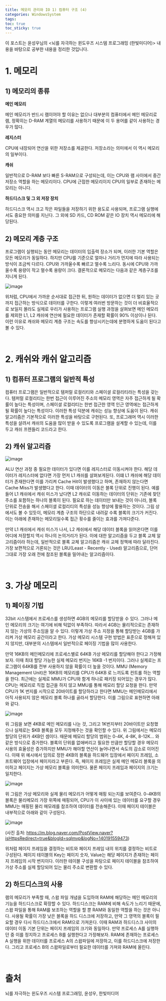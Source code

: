 ```yaml
---
title: 메모리 관리와 IO 1) 컴퓨터 구조 (4)
categories: WindowsSystem
tags: 
toc: true
toc_sticky: true
---
```


이 포스트는 윤성우님의 <뇌를 자극하는 윈도우즈 시스템 프로그래밍 (한빛미디어)> 내용을 바탕으로 공부한 내용을 정리한 것입니다. 

# **1. 메모리**

## **1) 메모리의 종류**

**메인 메모리**

메인 메모리가 반드시 램이어야 할 이유는 없으나 대부분의 컴퓨터에서 메인 메모리로 램, 정확히는 D-RAM 계열의 메모리를 사용하기 때문에 이 두 용어를 같이 사용하는 경우가 많다. 

**레지스터**

CPU에 내장되어 연산을 위한 저장소를 제공한다. 저장소라는 의미에서 이 역시 메모리의 일부이다. 

**캐쉬**

일반적으로 D-RAM 보다 빠른 S-RAM으로 구성되는데, 이는 CPU와 램 사이에서 중간 저장소 역할을 하는 메모리이다. CPU에 근접한 메모리이지 CPU의 일부로 존재하는 메모리는 아니다. 

**하드디스크 및 그 외 저장 장치**

하드디스크 역시 크고 작은 파일들을 저장하기 위한 용도로 사용되며, 프로그램 실행에서도 중요한 의미를 지닌다. 그 외에 SD 카드, CD ROM 같은 IO 장치 역시 메모리에 해당된다. 

## **2) 메모리 계층 구조**

프로그램이 실행되는 동안 메모리는 데이터의 입출력 장소가 되며, 이러한 기본 역할은 모든 메모리가 동일하다. 하지만 CPU를 기준으로 얼마나 거리가 먼지에 따라 사용되는 방식이 조금씩 다르다. CPU와 가까울수록 빠르고 멀수록 느리다. 동시에 CPU와 가까울수록 용량이 작고 멀수록 용량이 크다. 결론적으로 메모리는 다음과 같은 계층구조를 지니게 된다. 

![image](https://user-images.githubusercontent.com/96677719/212539582-4cbb4f18-4e56-4e7f-a3a3-7db1d3905897.png)

위처럼, CPU에서 가까운 순서대로 접근한 뒤, 원하는 데이터가 없으면 더 멀리 있는 곳까지 접근하는 방식으로 데이터를 구한다. 이렇게 여러번 방문하는 것이 더 비효율적으로 보일지 몰라도 실제로 우리가 사용하는 프로그램 실행 과정을 살펴보면 메인 메모리를 제외한 L1, L2 캐쉬에 연산에 필요한 데이터가 존재할 확률이 90% 이상이나 된다. 이런 이유로 캐쉬와 메모리 계층 구조는 속도를 향상시키는데에 분명하게 도움이 된다고 볼 수 있다. 

<br/>

# **2. 캐쉬와 캐쉬 알고리즘**

## **1) 컴퓨터 프로그램의 일반적 특성**

컴퓨터 프로그램은 일반적으로 템퍼럴 로컬리티와 스페이셜 로컬리티라는 특성을 갖는다. 템퍼럴 로컬리티는 한번 접근이 이루어진 주소의 메모리 영역은 자주 접근하게 될 확률이 높다는 특성이며, 스페이셜 로컬리티는 한번 접근한 영역 인근 영역에는 접근하게 될 확률이 높다는 특성이다. 이러한 특성 덕분에 캐쉬는 성능 향상에 도움이 된다. 캐쉬 알고리즘은 기본적으로 이러한 특성을 바탕으로 구현된다. 또, 프로그래머 역시 이러한 특성을 살려서 캐쉬의 도움을 많이 받을 수 있도록 프로그램을 설계할 수 있는데, 이를 두고 캐쉬 프렌들리 코드라고 한다. 

## **2) 캐쉬 알고리즘**

![image](https://user-images.githubusercontent.com/96677719/214404586-7ec1f5ed-f559-44d4-a0f9-a9c98c5b953c.png)

ALU 연산 과정 중 필요한 데이터가 있다면 이를 레지스터로 이동시켜야 한다. 해당 데이터가 레지스터에 없다면 가장 먼저 L1 캐쉬를 살펴보게된다. 이떄 L1 캐쉬에 해당 데이터가 존재한다면 이를 가리켜 Cache Hit이 발생했다고 하며, 존재하지 않는다면 Cache Miss가 발생했다고 한다. 이때 데이터의 이동은 블록 단위로 진행이 된다. 예를 들어 L1 캐쉬에서 캐쉬 미스가 났다면 L2 캐쉬로 이동하는 데이터의 단위는 기존에 찾던 주소를 포함하는 하나의 블록이 된다. 필요로 하는 데이터만 보내는 것이 아니라, 블록 단위로 전송을 해서 스페이셜 로컬리티의 특성을 성능 향상에 활용하는 것이다. 그림 상에서도 볼 수 있듯이, 메모리 계층 구조의 하단으로 내려갈 수록 블록의 크기가 커진다. 이는 아래에 존재하는 메모리일수록 접근 횟수를 줄이는 효과를 가져다준다. 

만약 L1 캐쉬에서 캐쉬 미스가 나서, L2 캐쉬에서 해당 데이터 블록을 읽어온다면 이를 어디에 저장할지 역시 하나의 논의거리가 된다. 이에 대한 알고리즘을 두고 블록 교체 알고리즘이라 하는데, 일반적으로 블록 교체 알고리즘은 캐쉬 교체 정책에 따라 달라진다. 가장 보편적으로 거론되는 것은 LRU(Least - Recently - Used) 알고리즘으로, 단어 그대로 가장 오래 전에 참조된 블록을 밀어내는 알고리즘이다. 

<br/>

# **3. 가상 메모리**

## **1) 페이징 기법**

32bit 시스템에서 프로세스를 생성하면 4GB의 메모리를 할당받을 수 있다. 그러나 메인 메모리의 크기는 여기에 비해 턱없이 부족하다. 따라서 4GB는 물리적으로는 존재하지 않는 가상의 주소임을 알 수 있다. 이렇게 가상 주소 지정을 통해 할당받는 4GB를 가리켜 가상 메모리 공간이라고 한다. 가상 메모리 시스템 구현 방법은 표준으로 정해져 있지 않지만, 대부분의 시스템에서 일반적으로 페이징 기법을 많이 사용한다. 

만약 16KB의 메인메모리에 프로세스별로 64KB 가상 메모리를 할당해야 한다고 가정해보자. 이때 최대 할당 가능한 실제 메모리 번지는 16KB -1 번지이다. 그러나 실제로는 프로그램이 64KB를 전부 사용하지 않을 확률이 더 높을 것이다. MMU (Memory Management Unit)은 16KB의 메모리를 CPU가 64KB 로 느끼도록 컨트롤 하는 역할을 한다. 최근에는 실제로 MMU가 CPU와 함게 하나로 패키징 되어있는 경우가 많다. CPU는 메모리로 직접 접근을 하지 않고 MMU를 통해 메모리 할당 요청을 한다. 만약 CPU가 1K 번지를 시작으로 20바이트를 할당하라고 한다면 MMU는 메인메모리에서 아직 사용되지 않은 메모리 블록 하나를 골라서 할당한다. 이를 그림으로 표현하면 아래와 같다.  

![image](https://user-images.githubusercontent.com/96677719/214494805-01d3449c-db22-4bd3-b8fb-207973435d60.png)

위 그림을 보면 4KB로 메인 메모리를 나눈 것, 그리고 1K번지부터 20바이트만 요청했으나 실제로는 $KB 블록을 모두 지정해주는 것을 확인할 수 있다. 위 그림에서는 메모리 할당의 단위가 4KB인 셈이다. 때문에 메모리 할당의 범위는 0-4K, 4-8K, 8-12K... 와 같은 방식으로 증가한다. 블록의 단위를 없애버리고 필요한 만큼만 할당할 경우 메모리 사용의 효율성은 증가하지만 MMU가 해야할 연산이 늘어나면서 속도의 감소로 이어진다. 이때 위 예시에서 임의로 정한 4KB의 블록을 하드웨어 입장에서 페이지 프레임, 소프트웨어 입장에서 페이지라고 부른다. 즉, 페이지 프레임은 실제 메인 메모리 블록을 의미하고 페이지는 가상 메모리 블록을 의미한다. 물론 페이지 프레임과 페이지의 크기는 일치한다. 


![image](https://user-images.githubusercontent.com/96677719/214495968-9a31365c-8a51-435d-bcdc-037478edd567.png)

위 그림은 가상 메모리와 실제 물리 메모리가 어떻게 매핑 되는지를 보여준다. 0-4KB의 블록은 물리메모리 가장 위쪽에 매핑되어, CPU가 이 사이에 있는 데이터를 요구할 경우 MMU는 매핑된 물리 매모레를 참조하여 데이터를 전송해준다. 이때 페이지 테이블은 내부적으로 아래와 같이 구성된다. 

![image](https://user-images.githubusercontent.com/96677719/214496532-5cbfe3be-7386-4223-a282-dc354e7ed82e.png)

(사진 출처: https://m.blog.naver.com/PostView.naver?isHttpsRedirect=true&blogId=sqlmvp&logNo=140191559473)

위처럼 페이지 프레임을 결정하는 비트와 페이지 프레임 내의 위치를 결정하는 비트로 구성된다. 페이지 테이블의 Key는 페이지 숫자, Value는 해당 페이지가 존재하는 페이지 프레임의 시작 번지이다. 이러한 테이블 구성을 파탕으로 페이지 테이블을 참조하여 가상 주소를 실제 할당되어 있는 물리 주소로 변환할 수 있다. 

## **2) 하드디스크의 사용**

램의 메모리가 부족할 때, 스왑 파일 개념을 도입하여 RAM에 해당하는 메인 메모리의 기능을 하드디스크로 확장할 수 있다. 하드디스크는 RAM에 비해 속도가 느리기 때문에, 스왑 파일을 통해 RAM를 보조하는 역할을 할 뿐 RAM와 동일한 역할을 하는 것은 아니다. 사용될 확률이 가장 낮은 블록을 하드 디스크에 저장하고, 만약 그 영역의 블록이 필요할 경우 다시 하드디스크에서 RAM으로 가져온다. 이때 RAM과 하드디스크 사이의 데이터 이동 기본 단위는 페이지 프레임의 크기와 동일하다. 만약 프로세스 A를 실행하던 중 이를 정지하고 프로세스 B를 실행한다고 가정해보자. RAM에 존재하는 프로세스 A 실행을 위한 데이터를 프로세스 A의 스왑파일에 저장하고, 이를 하드디스크에 저장한다. 그리고 프로세스 B의 스왑파일로부터 필요한 데이터를 가져와 RAM에 올린다. 

<br/>

# **출처**

뇌를 자극하는 윈도우즈 시스템 프로그래밍, 윤성우, 한빛미디어
